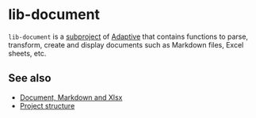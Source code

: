 # lib-document

`lib-document` is a [subproject](def://) of [Adaptive](def://) that contains functions to parse,
transform, create and display documents such as Markdown files, Excel sheets, etc.

## See also

- [Document, Markdown and Xlsx](guide://)
- [Project structure](guide://)